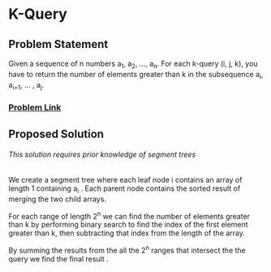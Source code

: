 # K-Query

  

## Problem Statement
Given a sequence of n numbers a<sub>1</sub>, a<sub>2</sub>, ..., a<sub>n</sub>.
 For each k-query (i, j, k), you have to return the number of elements greater than k in the subsequence a<sub>i</sub>, a<sub>i+1</sub>, ... , a<sub>j</sub>.

### [Problem Link](https://www.spoj.com/problems/KQUERY/)

## Proposed Solution
###### This solution requires prior knowledge of segment trees

We create a segment tree where each leaf node i contains an array of length 1 containing a<sub>i</sub> .
Each parent node contains the sorted result of merging the two child arrays.
 
For each range of length 2<sup>n</sup> we can find the number of elements greater than k by performing binary search to find the index of the first element greater than k, then subtracting that index from the length of the array.

By summing the results from the all the 2<sup>n</sup> ranges that intersect the the query we find the final result .
